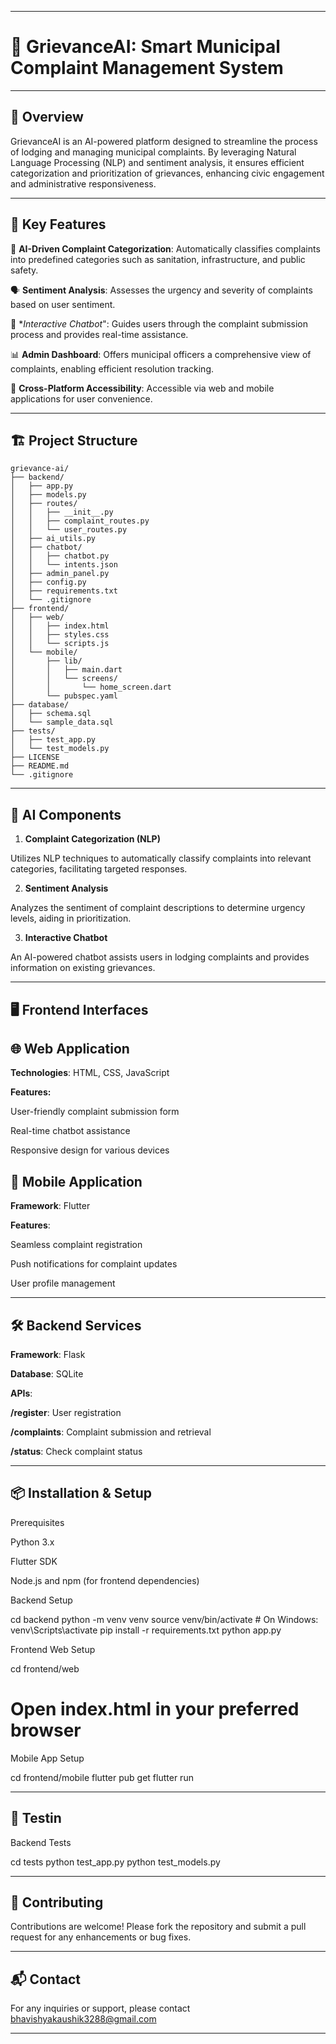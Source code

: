 
---

# 🧾 **GrievanceAI**: Smart Municipal Complaint Management System




---

## 📌 **Overview**

GrievanceAI is an AI-powered platform designed to streamline the process of lodging and managing municipal complaints. By leveraging Natural Language Processing (NLP) and sentiment analysis, it ensures efficient categorization and prioritization of grievances, enhancing civic engagement and administrative responsiveness.


---

## 🚀 **Key Features**

🤖 **AI-Driven Complaint Categorization**: Automatically classifies complaints into predefined categories such as sanitation, infrastructure, and public safety.

🗣️ **Sentiment Analysis**: Assesses the urgency and severity of complaints based on user sentiment.

💬 **Interactive Chatbot*": Guides users through the complaint submission process and provides real-time assistance.

📊 **Admin Dashboard**: Offers municipal officers a comprehensive view of complaints, enabling efficient resolution tracking.

📱 **Cross-Platform Accessibility**: Accessible via web and mobile applications for user convenience.



---

## 🏗️ **Project Structure**
```
grievance-ai/
├── backend/
│   ├── app.py
│   ├── models.py
│   ├── routes/
│   │   ├── __init__.py
│   │   ├── complaint_routes.py
│   │   └── user_routes.py
│   ├── ai_utils.py
│   ├── chatbot/
│   │   ├── chatbot.py
│   │   └── intents.json
│   ├── admin_panel.py
│   ├── config.py
│   ├── requirements.txt
│   └── .gitignore
├── frontend/
│   ├── web/
│   │   ├── index.html
│   │   ├── styles.css
│   │   └── scripts.js
│   └── mobile/
│       ├── lib/
│       │   ├── main.dart
│       │   └── screens/
│       │       └── home_screen.dart
│       └── pubspec.yaml
├── database/
│   ├── schema.sql
│   └── sample_data.sql
├── tests/
│   ├── test_app.py
│   └── test_models.py
├── LICENSE
├── README.md
└── .gitignore
```

---

## 🧠 **AI Components**

1. **Complaint Categorization (NLP)**

Utilizes NLP techniques to automatically classify complaints into relevant categories, facilitating targeted responses.

2. **Sentiment Analysis**

Analyzes the sentiment of complaint descriptions to determine urgency levels, aiding in prioritization.

3. **Interactive Chatbot**

An AI-powered chatbot assists users in lodging complaints and provides information on existing grievances.


---

## 🖥️ **Frontend Interfaces**

## 🌐 **Web Application**

**Technologies**: HTML, CSS, JavaScript

**Features:**

User-friendly complaint submission form

Real-time chatbot assistance

Responsive design for various devices



## 📱 **Mobile Application**

**Framework**: Flutter

**Features**:

Seamless complaint registration

Push notifications for complaint updates

User profile management




---

## 🛠️ **Backend Services**

**Framework**: Flask

**Database**: SQLite

**APIs**:

**/register**: User registration

**/complaints**: Complaint submission and retrieval

**/status**: Check complaint status




---

## 📦 **Installation & Setup**

Prerequisites

Python 3.x

Flutter SDK

Node.js and npm (for frontend dependencies)


Backend Setup

cd backend
python -m venv venv
source venv/bin/activate  # On Windows: venv\Scripts\activate
pip install -r requirements.txt
python app.py

Frontend Web Setup

cd frontend/web
# Open index.html in your preferred browser

Mobile App Setup

cd frontend/mobile
flutter pub get
flutter run


---

## 🧪 **Testin**

Backend Tests

cd tests
python test_app.py
python test_models.py


---

## 🤝 **Contributing**

Contributions are welcome! Please fork the repository and submit a pull request for any enhancements or bug fixes.


---

## 📬 **Contact**

For any inquiries or support, please contact bhavishyakaushik3288@gmail.com


---

